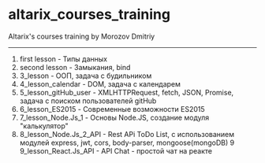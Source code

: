 # altarix_courses_training
Altarix's courses training by Morozov Dmitriy
****
1.  first lesson - Типы данных
2.  second lesson - Замыкания, bind
3.  3_lesson - ООП, задача с будильником
4.  4_lesson_calendar - DOM, задача с календарем
5.  5_lesson_gitHub_user - XMLHTTPRequest, fetch, JSON, Promise, задача с поиском пользователей gitHub
6.  6_lesson_ES2015 - Современные возможности ES2015
7.  7_lesson_Node.Js_1 - Основы Node.JS, создание модуля "калькулятор"
8.  8_lesson_Node.Js_2_API - Rest APi ToDo List, с использованием модулей express, jwt, cors, body-parser, mongoose(mongoDB)
9   9_lesson_React.Js_API - API Chat - простой чат на реакте
